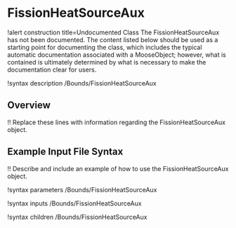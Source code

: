 # FissionHeatSourceAux

!alert construction title=Undocumented Class
The FissionHeatSourceAux has not been documented. The content listed below should be used as a starting point for
documenting the class, which includes the typical automatic documentation associated with a
MooseObject; however, what is contained is ultimately determined by what is necessary to make the
documentation clear for users.

!syntax description /Bounds/FissionHeatSourceAux

## Overview

!! Replace these lines with information regarding the FissionHeatSourceAux object.

## Example Input File Syntax

!! Describe and include an example of how to use the FissionHeatSourceAux object.

!syntax parameters /Bounds/FissionHeatSourceAux

!syntax inputs /Bounds/FissionHeatSourceAux

!syntax children /Bounds/FissionHeatSourceAux
